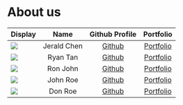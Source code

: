 # About us

| Display                                             |    Name     |             Github Profile                  |             Portfolio             |
|-----------------------------------------------------|:-----------:|:-------------------------------------------:|:---------------------------------:|
| ![](https://via.placeholder.com/100.png?text=Photo) | Jerald Chen | [Github](https://github.com/Jeraldchen)     | [Portfolio](docs/team/johndoe.md) |
| ![](https://via.placeholder.com/100.png?text=Photo) |  Ryan Tan   |[Github](https://github.com/Thunderdragon221)| [Portfolio](docs/team/johndoe.md) |
| ![](https://via.placeholder.com/100.png?text=Photo) |  Ron John   |      [Github](https://github.com/)          | [Portfolio](docs/team/johndoe.md) |
| ![](https://via.placeholder.com/100.png?text=Photo) |  John Roe   |      [Github](https://github.com/)          | [Portfolio](docs/team/johndoe.md) |
| ![](https://via.placeholder.com/100.png?text=Photo) |   Don Roe   |      [Github](https://github.com/)          | [Portfolio](docs/team/johndoe.md) |

